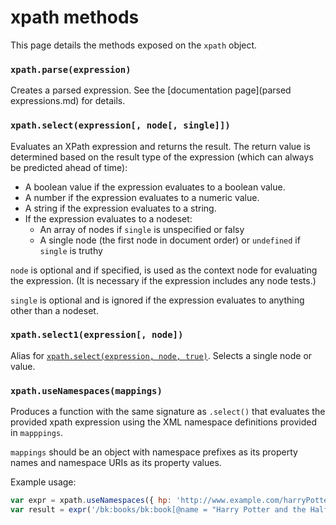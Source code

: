 # xpath methods

This page details the methods exposed on the `xpath` object.

### `xpath.parse(expression)`

Creates a parsed expression. See the [documentation page](parsed expressions.md) for details.

### `xpath.select(expression[, node[, single]])`

Evaluates an XPath expression and returns the result. The return value is determined based on the result type of the expression (which can always be predicted ahead of time):

- A boolean value if the expression evaluates to a boolean value.
- A number if the expression evaluates to a numeric value.
- A string if the expression evaluates to a string.
- If the expression evaluates to a nodeset:
  - An array of nodes if `single` is unspecified or falsy
  - A single node (the first node in document order) or `undefined` if `single` is truthy
  
`node` is optional and if specified, is used as the context node for evaluating the expression. (It is necessary if the expression includes any node tests.)

`single` is optional and is ignored if the expression evaluates to anything other than a nodeset.

### `xpath.select1(expression[, node])`

Alias for [`xpath.select(expression, node, true)`](#xpathselectexpression-node-single). Selects a single node or value.

### `xpath.useNamespaces(mappings)`

Produces a function with the same signature as `.select()` that evaluates the provided xpath expression using the XML namespace definitions provided in `mapppings`.

`mappings` should be an object with namespace prefixes as its property names and namespace URIs as its property values.

Example usage:

```js
var expr = xpath.useNamespaces({ hp: 'http://www.example.com/harryPotter', bk: 'http://www.example.com/books' });
var result = expr('/bk:books/bk:book[@name = "Harry Potter and the Half-Blood Prince"]/hp:characters', myBooks);
```
